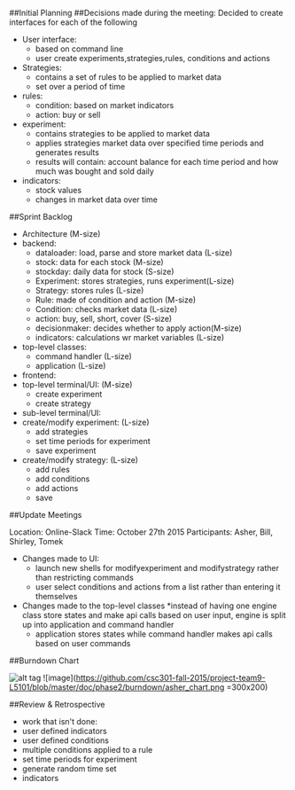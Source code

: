 ##Initial Planning
##Decisions made during the meeting:
Decided to create interfaces for each of the following
* User interface:
  * based on command line
  * user create experiments,strategies,rules, conditions and actions
* Strategies:
  * contains a set of rules to be applied to market data
  * set over a period of time
* rules:
  * condition: based on market indicators
  * action: buy or sell
* experiment:
  * contains strategies to be applied to market data
  * applies strategies market data over specified time periods and generates results
  * results will contain: account balance for each time period and how much was bought and sold daily
* indicators:
  * stock values
  * changes in market data over time

##Sprint Backlog
* Architecture (M-size)
* backend:
  * dataloader: load, parse and store market data (L-size)
  * stock: data for each stock                    (M-size)
  * stockday: daily data for stock                (S-size)
  * Experiment: stores strategies, runs experiment(L-size)
  * Strategy: stores rules						  (L-size)
  * Rule: made of condition and action			  (M-size)
  * Condition: checks market data				  (L-size)
  * action: buy, sell, short, cover				  (S-size)
  * decisionmaker: decides whether to apply action(M-size)
  * indicators: calculations wr market variables  (L-size)							
* top-level classes:
  * command handler                               (L-size)
  * application                                   (L-size)
* frontend: 
 * top-level terminal/UI:                         (M-size)
   * create experiment
   * create strategy
 * sub-level terminal/UI:                           
  * create/modify experiment:					  (L-size)
    * add strategies
    * set time periods for experiment
    * save experiment
  * create/modify strategy: 					  (L-size)
    * add rules
    * add conditions
    * add actions
    * save

##Update Meetings

 Location: Online-Slack 
 Time: October 27th 2015
 Participants: Asher, Bill, Shirley, Tomek
 
 * Changes made to UI:
   * launch new shells for modifyexperiment and modifystrategy rather than restricting commands
   * user select conditions and actions from a list rather than entering it themselves
 * Changes made to the top-level classes
 	*instead of having one engine class store states and make api calls based on user input, engine is split up into application and command handler
 	* application stores states while command handler makes api calls based on user commands
 
##Burndown Chart

![alt tag](https://github.com/csc301-fall-2015/project-team9-L5101/blob/master/doc/phase2/burndown/groupburndownchart.jpg)
![image](https://github.com/csc301-fall-2015/project-team9-L5101/blob/master/doc/phase2/burndown/asher_chart.png =300x200)

##Review & Retrospective
* work that isn't done:
 * user defined indicators
 * user defined conditions
 * multiple conditions applied to a rule
 * set time periods for experiment
 * generate random time set
 * indicators 

